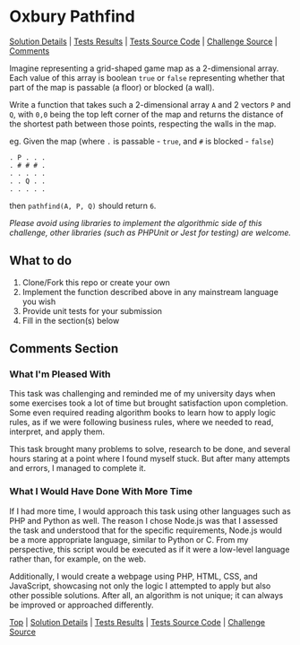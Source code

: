 # Oxbury Pathfind
[Solution Details](./pathfind/README.md) | [Tests Results](./pathfind/README.md#tests) | [Tests Source Code](./tests/pathfind.test.js) | [Challenge Source](./pathfind/pathfind.js) | [Comments](#comments-section)

Imagine representing a grid-shaped game map as a 2-dimensional array. Each value of this array is
boolean `true` or `false` representing whether that part of the map is passable (a floor) or blocked
(a wall).

Write a function that takes such a 2-dimensional array `A` and 2 vectors `P` and `Q`, with `0,0` being the top left corner of the map and returns the distance of the shortest path between those points, respecting the walls in the map.

eg. Given the map (where `.` is passable - `true`, and `#` is blocked - `false`)

```
. P . . .
. # # # .
. . . . .
. . Q . .
. . . . .
```

then `pathfind(A, P, Q)` should return `6`.

_Please avoid using libraries to implement the algorithmic side of this challenge, other libraries (such as PHPUnit or Jest for testing) are welcome._

## What to do

1. Clone/Fork this repo or create your own
2. Implement the function described above in any mainstream language you wish
3. Provide unit tests for your submission
4. Fill in the section(s) below

## Comments Section

<!---
Please fill in the sections below after you complete the challenge.
--->

### What I'm Pleased With

This task was challenging and reminded me of my university days when some exercises took a lot of time but brought satisfaction upon completion. Some even required reading algorithm books to learn how to apply logic rules, as if we were following business rules, where we needed to read, interpret, and apply them.
  
This task brought many problems to solve, research to be done, and several hours staring at a point where I found myself stuck. But after many attempts and errors, I managed to complete it.

### What I Would Have Done With More Time

If I had more time, I would approach this task using other languages such as PHP and Python as well. The reason I chose Node.js was that I assessed the task and understood that for the specific requirements, Node.js would be a more appropriate language, similar to Python or C. From my perspective, this script would be executed as if it were a low-level language rather than, for example, on the web.
  
Additionally, I would create a webpage using PHP, HTML, CSS, and JavaScript, showcasing not only the logic I attempted to apply but also other possible solutions. After all, an algorithm is not unique; it can always be improved or approached differently.



[Top](#oxbury-pathfind) | [Solution Details](./pathfind/README.md) | [Tests Results](./pathfind/README.md#tests) | [Tests Source Code](./tests/pathfind.test.js) | [Challenge Source](./pathfind/pathfind.js)